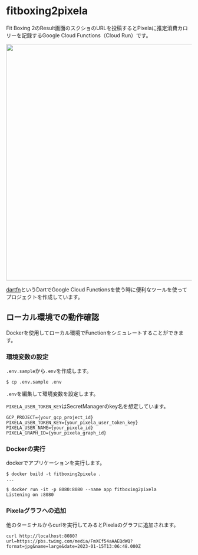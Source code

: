 # fitboxing2pixela

Fit Boxing 2のResult画面のスクショのURLを投稿するとPixelaに推定消費カロリーを記録するGoogle Cloud Functions（Cloud Run）です。

<img src="https://user-images.githubusercontent.com/944185/215278691-27660202-a961-4de7-96fe-b21729a697fe.png" width="640">

[dartfn](https://github.com/GoogleCloudPlatform/functions-framework-dart/tree/main/dartfn)というDartでGoogle Cloud Functionsを使う時に便利なツールを使ってプロジェクトを作成しています。


## ローカル環境での動作確認

Dockerを使用してローカル環境でFunctionをシミュレートすることができます。

### 環境変数の設定

`.env.sample`から`.env`を作成します。

```shell
$ cp .env.sample .env
```

`.env`を編集して環境変数を設定します。

`PIXELA_USER_TOKEN_KEY`はSecretManagerのkey名を想定しています。

```shell
GCP_PROJECT={your_gcp_project_id}
PIXELA_USER_TOKEN_KEY={your_pixela_user_token_key}
PIXELA_USER_NAME={your_pixela_id}
PIXELA_GRAPH_ID={your_pixela_graph_id}
```

### Dockerの実行

dockerでアプリケーションを実行します。

```shell
$ docker build -t fitboxing2pixela .
...

$ docker run -it -p 8080:8080 --name app fitboxing2pixela
Listening on :8080
```

### Pixelaグラフへの追加

他のターミナルからcurlを実行してみるとPixelaのグラフに追加されます。

```shell
curl http://localhost:8080?url=https://pbs.twimg.com/media/FmXCf54aAAEQdWQ?format=jpg&name=large&date=2023-01-15T13:06:48.000Z

```

